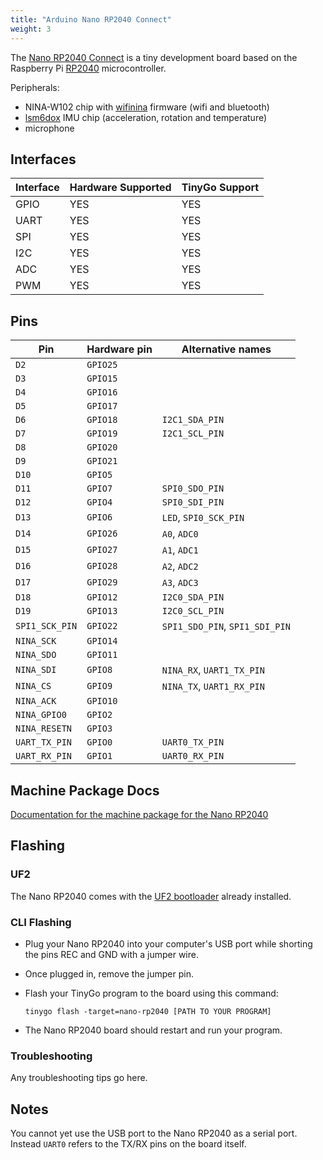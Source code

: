 ```yaml
---
title: "Arduino Nano RP2040 Connect"
weight: 3
---
```


The [Nano RP2040 Connect](https://store.arduino.cc/nano-rp2040-connect) is a tiny development board based on the Raspberry Pi [RP2040](https://datasheets.raspberrypi.org/rp2040/rp2040-datasheet.pdf) microcontroller. 

Peripherals: 
- NINA-W102 chip with [wifinina](https://github.com/tinygo-org/drivers/tree/release/wifinina) firmware (wifi and bluetooth)
- [lsm6dox](https://github.com/tinygo-org/drivers/tree/release/lsm6dox) IMU chip (acceleration, rotation and temperature)
- microphone

## Interfaces

| Interface | Hardware Supported | TinyGo Support |
| --------- | ------------- | ----- |
| GPIO      | YES | YES |
| UART      | YES | YES |
| SPI      | YES | YES |
| I2C      | YES | YES |
| ADC      | YES | YES |
| PWM      | YES | YES |

## Pins

| Pin               | Hardware pin | Alternative names |
| ----------------- | ------------ | ----------------- |
| `D2`              | `GPIO25`     |                   |
| `D3`              | `GPIO15`     |                   |
| `D4`              | `GPIO16`     |                   |
| `D5`              | `GPIO17`     |                   |
| `D6`              | `GPIO18`     | `I2C1_SDA_PIN`    |
| `D7`              | `GPIO19`     | `I2C1_SCL_PIN`    |
| `D8`              | `GPIO20`     |                   |
| `D9`              | `GPIO21`     |                   |
| `D10`             | `GPIO5`      |                   |
| `D11`             | `GPIO7`      | `SPI0_SDO_PIN`    |
| `D12`             | `GPIO4`      | `SPI0_SDI_PIN`    |
| `D13`             | `GPIO6`      | `LED`, `SPI0_SCK_PIN` |
| `D14`             | `GPIO26`     | `A0`, `ADC0`      |
| `D15`             | `GPIO27`     | `A1`, `ADC1`      |
| `D16`             | `GPIO28`     | `A2`, `ADC2`      |
| `D17`             | `GPIO29`     | `A3`, `ADC3`      |
| `D18`             | `GPIO12`     | `I2C0_SDA_PIN`    |
| `D19`             | `GPIO13`     | `I2C0_SCL_PIN`    |
| `SPI1_SCK_PIN`    | `GPIO22`     | `SPI1_SDO_PIN`, `SPI1_SDI_PIN` |
| `NINA_SCK`        | `GPIO14`     |                   |
| `NINA_SDO`        | `GPIO11`     |                   |
| `NINA_SDI`        | `GPIO8`      | `NINA_RX`, `UART1_TX_PIN` |
| `NINA_CS`         | `GPIO9`      | `NINA_TX`, `UART1_RX_PIN` |
| `NINA_ACK`        | `GPIO10`     |                   |
| `NINA_GPIO0`      | `GPIO2`      |                   |
| `NINA_RESETN`     | `GPIO3`      |                   |
| `UART_TX_PIN`     | `GPIO0`      | `UART0_TX_PIN`    |
| `UART_RX_PIN`     | `GPIO1`      | `UART0_RX_PIN`    |

## Machine Package Docs

[Documentation for the machine package for the Nano RP2040](../machine/nano-rp2040)

## Flashing

### UF2

The Nano RP2040 comes with the [UF2 bootloader](https://github.com/Microsoft/uf2) already installed.

### CLI Flashing

- Plug your Nano RP2040 into your computer's USB port while shorting the pins REC and GND with a jumper wire.
- Once plugged in, remove the jumper pin.
- Flash your TinyGo program to the board using this command:

    ```shell
    tinygo flash -target=nano-rp2040 [PATH TO YOUR PROGRAM]
    ```

- The Nano RP2040 board should restart and run your program.

### Troubleshooting

Any troubleshooting tips go here.

## Notes

You cannot yet use the USB port to the Nano RP2040 as a serial port. Instead `UART0` refers to the TX/RX pins on the board itself.
